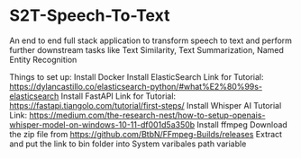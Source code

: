 # S2T-Speech-To-Text
 An end to end full stack application to transform speech to text and perform further downstream tasks like Text Similarity, Text Summarization, Named Entity Recognition


Things to set up:
    Install Docker
    Install ElasticSearch
        Link for Tutorial: https://dylancastillo.co/elasticsearch-python/#what%E2%80%99s-elasticsearch
    Install FastAPI
        Link for Tutorial: https://fastapi.tiangolo.com/tutorial/first-steps/
    Install Whisper AI
        Tutorial Link: 
            https://medium.com/the-research-nest/how-to-setup-openais-whisper-model-on-windows-10-11-df001d5a350b
        Install ffmpeg
            Download the zip file from https://github.com/BtbN/FFmpeg-Builds/releases
            Extract and put the link to bin folder into System varibales path variable


